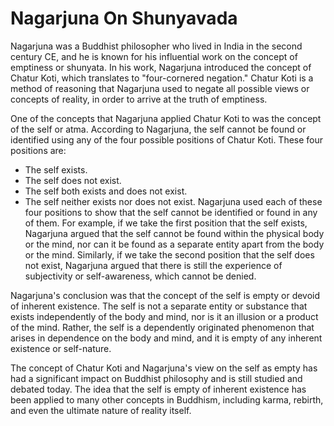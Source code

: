 # Nagarjuna On Shunyavada

Nagarjuna was a Buddhist philosopher who lived in India in the second century CE,
 and he is known for his influential work on the concept of emptiness or shunyata. 
 In his work, Nagarjuna introduced the concept of Chatur Koti, which translates to
 "four-cornered negation." Chatur Koti is a method of reasoning that Nagarjuna used 
 to negate all possible views or concepts of reality, in order to arrive at the truth of emptiness.

One of the concepts that Nagarjuna applied Chatur Koti to was the concept of the self or atma.
 According to Nagarjuna, the self cannot be found or identified using any of the four possible positions 
 of Chatur Koti. These four positions are:

- The self exists.
- The self does not exist.
- The self both exists and does not exist.
- The self neither exists nor does not exist.
Nagarjuna used each of these four positions to show that the self cannot be identified or
 found in any of them. For example, if we take the first position that the self exists, Nagarjuna argued 
 that the self cannot be found within the physical body or the mind, nor can it be found as a separate 
 entity apart from the body or the mind. Similarly, if we take the second position that the self does not exist, 
 Nagarjuna argued that there is still the experience of subjectivity or self-awareness, which cannot be denied.

Nagarjuna's conclusion was that the concept of the self is empty or devoid of inherent existence. 
The self is not a separate entity or substance that exists independently of the body and mind, nor is it an illusion 
or a product of the mind. Rather, the self is a dependently originated phenomenon that arises in dependence on 
the body and mind, and it is empty of any inherent existence or self-nature.

The concept of Chatur Koti and Nagarjuna's view on the self as empty has had a significant impact on
 Buddhist philosophy and is still studied and debated today. The idea that the self is empty of inherent
 existence has been applied to many other concepts in Buddhism, including karma, rebirth, and even the 
 ultimate nature of reality itself.